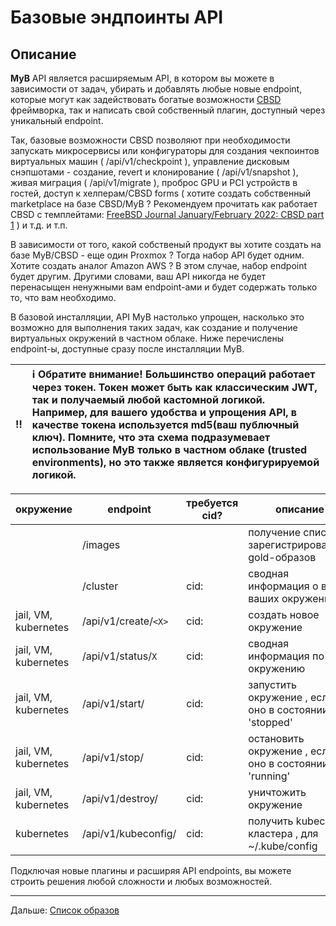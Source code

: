 # Базовые эндпоинты API

## Описание

**MyB** API является расширяемым API, в котором вы можете в зависимости от задач, убирать и добавлять любые новые endpoint, которые могут как задействовать богатые возможности [CBSD](https://cbsd.io) фреймворка, так и написать свой собственный плагин, доступный через уникальный endpoint.

Так, базовые возможности CBSD позволяют при необходимости запускать микросервисы или конфигураторы для создания чекпоинтов виртуальных машин ( /api/v1/checkpoint ), управление дисковым снэпшотами - создание, revert и клонирование ( /api/v1/snapshot ), живая миграция ( /api/v1/migrate ), проброс GPU и PCI устройств в гостей, доступ к хелперам/CBSD forms ( хотите создать собственный marketplace на базе CBSD/MyB ? Рекомендуем прочитать как работает CBSD с темплейтами: [FreeBSD Journal January/February 2022: CBSD part 1](https://issue.freebsdfoundation.org/publication/?m=33057&i=739644&p=27&id=26695&ver=html5) ) и т.д. и т.п.

В зависимости от того, какой собственый продукт вы хотите создать на базе MyB/CBSD - еще один Proxmox ? Тогда набор API будет одним. Хотите создать аналог Amazon AWS ? В этом случае, набор endpoint будет другим. Другими словами, ваш API никогда не будет перенасыщен ненужными вам endpoint-ами и будет содержать только то, что вам необходимо.

В базовой инсталляции, API MyB настолько упрощен, насколько это возможно для выполнения таких задач, как создание и получение виртуальных окружений в частном облаке. Ниже перечислены endpoint-ы, доступные сразу после инсталляции MyB.

:bangbang: | :information_source: Обратите внимание! Большинство операций работает через токен. Токен может быть как классическим JWT, так и получаемый любой кастомной логикой. Например, для вашего удобства и упрощения API, в качестве токена используется md5(ваш публючный ключ). Помните, что эта схема подразумевает использование MyB только в частном облаке (trusted environments), но это также является конфигурируемой логикой.
:---: | :---


| окружение            | endpoint               | требуется cid? | описание                                                  |
|----------------------|------------------------|----------------|-----------------------------------------------------------|
|                      | /images                |                |  получение списка зарегистрированных gold-образов         |
|                      | /cluster               |    cid:<cid>   |  сводная информация о всех ваших окружениях               |
| jail, VM, kubernetes | /api/v1/create/`<X>`   |    cid:<cid>   |  создать новое окружение <X>                              | 
| jail, VM, kubernetes | /api/v1/status/`X`     |    cid:<cid>   |  сводная информация по окружению <X>                      | 
| jail, VM, kubernetes | /api/v1/start/<X>      |    cid:<cid>   |  запустить окружение <X>, если оно в состоянии 'stopped'  | 
| jail, VM, kubernetes | /api/v1/stop/<X>       |    cid:<cid>   |  остановить окружение <X>, если оно в состоянии 'running' |
| jail, VM, kubernetes | /api/v1/destroy/<X>    |    cid:<cid>   |  уничтожить окружение <X>                                 |
| kubernetes           | /api/v1/kubeconfig/<X> |    cid:<cid>   |  получить kubeconfig кластера <X>, для ~/.kube/config     |

Подключая новые плагины и расширяя API endpoints, вы можете строить решения любой сложности и любых возможностей.


---

Дальше: [Список образов](images.md)
